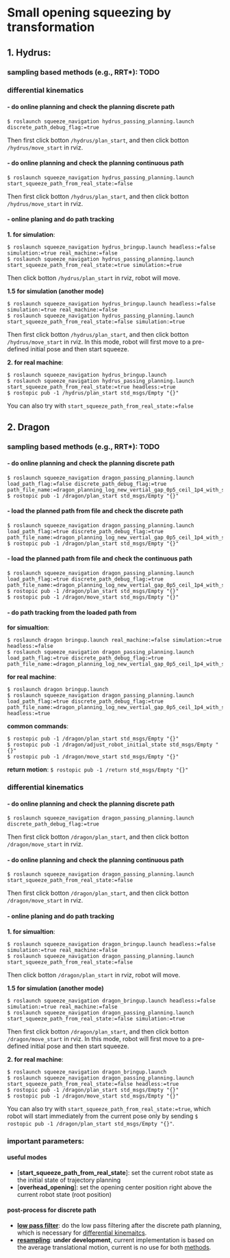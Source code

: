 # Small opening squeezing by transformation

## 1. Hydrus:

### sampling based methods (e.g., RRT*): TODO

### differential kinematics

#### - do online planning and check the planning discrete path
```
$ roslaunch squeeze_navigation hydrus_passing_planning.launch  discrete_path_debug_flag:=true
```
Then first click botton `/hydrus/plan_start`, and then click botton `/hydrus/move_start` in rviz. 


#### - do online planning and check the planning continuous path
```
$ roslaunch squeeze_navigation hydrus_passing_planning.launch start_squeeze_path_from_real_state:=false
```
Then first click botton `/hydrus/plan_start`, and then click botton `/hydrus/move_start` in rviz. 

#### - online planing and do path tracking

  **1. for simulation**:
  ```
  $ roslaunch squeeze_navigation hydrus_bringup.launch headless:=false simulation:=true real_machine:=false
  $ roslaunch squeeze_navigation hydrus_passing_planning.launch start_squeeze_path_from_real_state:=true simulation:=true
  ```
  Then click botton `/hydrus/plan_start` in rviz, robot will move.

  **1.5 for simulation (another mode)**
  ```
  $ roslaunch squeeze_navigation hydrus_bringup.launch headless:=false simulation:=true real_machine:=false
  $ roslaunch squeeze_navigation hydrus_passing_planning.launch start_squeeze_path_from_real_state:=false simulation:=true
  ```
  Then first click botton `/hydrus/plan_start`, and then click botton `/hydrus/move_start` in rviz. In this mode, robot will first move to a pre-defined initial pose and then start squeeze.

  **2. for real machine**:
  ```
  $ roslaunch squeeze_navigation hydrus_bringup.launch
  $ roslaunch squeeze_navigation hydrus_passing_planning.launch start_squeeze_path_from_real_state:=true headless:=true
  $ rostopic pub -1 /hydrus/plan_start std_msgs/Empty "{}"
  ```
  You can also try with `start_squeeze_path_from_real_state:=false`

## 2. Dragon

### sampling based methods (e.g., RRT*): TODO

#### - do online planning and check the planning discrete path
```
$ roslaunch squeeze_navigation dragon_passing_planning.launch load_path_flag:=false discrete_path_debug_flag:=true  path_file_name:=dragon_planning_log_new_vertial_gap_0p5_ceil_1p4_with_side_wall3_best.txt
$ rostopic pub -1 /dragon/plan_start std_msgs/Empty "{}"
```

#### - load the planned path from file and check the discrete path
```
$ roslaunch squeeze_navigation dragon_passing_planning.launch load_path_flag:=true discrete_path_debug_flag:=true  path_file_name:=dragon_planning_log_new_vertial_gap_0p5_ceil_1p4_with_side_wall3_best.txt
$ rostopic pub -1 /dragon/plan_start std_msgs/Empty "{}"
```

#### - load the planned path from file and check the continuous path 
```
$ roslaunch squeeze_navigation dragon_passing_planning.launch load_path_flag:=true discrete_path_debug_flag:=true  path_file_name:=dragon_planning_log_new_vertial_gap_0p5_ceil_1p4_with_side_wall3_best.txt
$ rostopic pub -1 /dragon/plan_start std_msgs/Empty "{}"
$ rostopic pub -1 /dragon/move_start std_msgs/Empty "{}"
```

#### - do path tracking from the loaded path from

  **for simualtion**:
  ```
  $ roslaunch dragon bringup.launch real_machine:=false simulation:=true headless:=false
  $ roslaunch squeeze_navigation dragon_passing_planning.launch load_path_flag:=true discrete_path_debug_flag:=true   path_file_name:=dragon_planning_log_new_vertial_gap_0p5_ceil_1p4_with_side_wall3_best.txt
  ```

  **for real machine**:
  ```
  $ roslaunch dragon bringup.launch
  $ roslaunch squeeze_navigation dragon_passing_planning.launch load_path_flag:=true discrete_path_debug_flag:=true  path_file_name:=dragon_planning_log_new_vertial_gap_0p5_ceil_1p4_with_side_wall3_best.txt headless:=true
  ```

  **common commands**:
  ```
  $ rostopic pub -1 /dragon/plan_start std_msgs/Empty "{}"
  $ rostopic pub -1 /dragon/adjust_robot_initial_state std_msgs/Empty "{}"
  $ rostopic pub -1 /dragon/move_start std_msgs/Empty "{}"
  ```
  **return motion**: `$ rostopic pub -1 /return std_msgs/Empty "{}"`

### differential kinematics

#### - do online planning and check the planning discrete path
```
$ roslaunch squeeze_navigation dragon_passing_planning.launch  discrete_path_debug_flag:=true
```
Then first click botton `/dragon/plan_start`, and then click botton `/dragon/move_start` in rviz. 

#### - do online planning and check the planning continuous path
```
$ roslaunch squeeze_navigation dragon_passing_planning.launch start_squeeze_path_from_real_state:=false
```
Then first click botton `/dragon/plan_start`, and then click botton `/dragon/move_start` in rviz. 

#### - online planing and do path tracking

  **1. for simualtion**:
  ```
  $ roslaunch squeeze_navigation dragon_bringup.launch headless:=false simulation:=true real_machine:=false
  $ roslaunch squeeze_navigation dragon_passing_planning.launch start_squeeze_path_from_real_state:=false
  ```
  Then click botton `/dragon/plan_start` in rviz, robot will move.

  **1.5 for simulation (another mode)**
  ```
  $ roslaunch squeeze_navigation dragon_bringup.launch headless:=false simulation:=true real_machine:=false
  $ roslaunch squeeze_navigation dragon_passing_planning.launch start_squeeze_path_from_real_state:=false simulation:=true
  ```
  Then first click botton `/dragon/plan_start`, and then click botton `/dragon/move_start` in rviz. In this mode, robot will first move to a pre-defined initial pose and then start squeeze.


  **2. for real machine**:
  ```
  $ roslaunch squeeze_navigation dragon_bringup.launch
  $ roslaunch squeeze_navigation dragon_passing_planning.launch start_squeeze_path_from_real_state:=false headless:=true
  $ rostopic pub -1 /dragon/plan_start std_msgs/Empty "{}"
  $ rostopic pub -1 /dragon/move_start std_msgs/Empty "{}"
  ```
  You can also try with `start_squeeze_path_from_real_state:=true`, which robot will start immediately from the current pose only by sending `$ rostopic pub -1 /dragon/plan_start std_msgs/Empty "{}"`.


### important parameters:

#### useful modes

- [**start_squeeze_path_from_real_state**]: set the current robot state as the initial state of trajectory planning
- [**overhead_opening**]:  set the opening center position right above the current robot state (root position)

#### post-process for discrete path
- [**low pass filter**](https://github.com/tongtybj/motion_planning/blob/master/aerial_motion/squeeze_navigation/src/squeeze_navigation.cpp#L166-L230): do the low pass filtering after the discrete path planning, which is necessary for [differential kinemaitcs](https://github.com/tongtybj/motion_planning/blob/master/aerial_motion/squeeze_navigation/config/differential_kinematics/dragon_quad.yaml#L8-L10).
- [**resampling**](https://github.com/tongtybj/motion_planning/blob/master/aerial_motion/squeeze_navigation/src/squeeze_navigation.cpp#L228-L323): **under development**, current implementation is based on the average translational motion, current is no use for both [methods](https://github.com/tongtybj/motion_planning/blob/master/aerial_motion/squeeze_navigation/config/differential_kinematics/dragon_quad.yaml#L12-L13).
